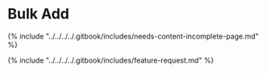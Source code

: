 # Bulk Add



{% include "../../../../.gitbook/includes/needs-content-incomplete-page.md" %}

{% include "../../../../.gitbook/includes/feature-request.md" %}
